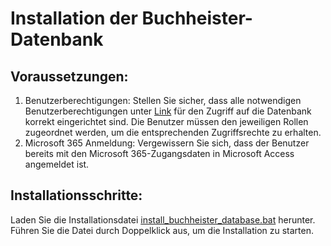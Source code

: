 # Installation der Buchheister-Datenbank
## Voraussetzungen:
1. Benutzerberechtigungen: Stellen Sie sicher, dass alle notwendigen Benutzerberechtigungen unter [Link](https://buchheistermarketing.sharepoint.com/sites/buchheister_sharepoint_database/_layouts/15/user.aspx?showLimitedAccessUsers=true) für den Zugriff auf die Datenbank korrekt eingerichtet sind. Die Benutzer müssen den jeweiligen Rollen zugeordnet werden, um die entsprechenden Zugriffsrechte zu erhalten. 
2. Microsoft 365 Anmeldung: Vergewissern Sie sich, dass der Benutzer bereits mit den Microsoft 365-Zugangsdaten in Microsoft Access angemeldet ist.
## Installationsschritte:
Laden Sie die Installationsdatei [install_buchheister_database.bat](https://github.com/ManuelNRW/installation-buchheister-database/blob/437f997e36bd1e8caac77b8e87de27f188886346/install_buchhesiter_database.bat) herunter.
Führen Sie die Datei durch Doppelklick aus, um die Installation zu starten.
